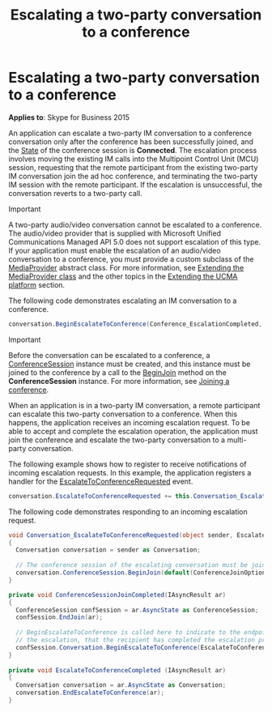 ﻿---
title: Escalating a two-party conversation to a conference
TOCTitle: Escalating a two-party conversation to a conference
ms:assetid: 15038dcf-f491-4212-9d1d-d8c0adb66a5f
ms:mtpsurl: https://msdn.microsoft.com/en-us/library/Dn465987(v=office.16)
ms:contentKeyID: 65239924
ms.date: 07/27/2015
mtps_version: v=office.16
dev_langs:
- csharp
---

# Escalating a two-party conversation to a conference


**Applies to**: Skype for Business 2015

An application can escalate a two-party IM conversation to a conference conversation only after the conference has been successfully joined, and the [State](https://msdn.microsoft.com/en-us/library/hh161754\(v=office.16\)) of the conference session is **Connected**. The escalation process involves moving the existing IM calls into the Multipoint Control Unit (MCU) session, requesting that the remote participant from the existing two-party IM conversation join the ad hoc conference, and terminating the two-party IM session with the remote participant. If the escalation is unsuccessful, the conversation reverts to a two-party call.


> [!IMPORTANT]
> <P>A two-party audio/video conversation cannot be escalated to a conference. The audio/video provider that is supplied with Microsoft Unified Communications Managed API 5.0 does not support escalation of this type. If your application must enable the escalation of an audio/video conversation to a conference, you must provide a custom subclass of the <A href="https://msdn.microsoft.com/en-us/library/hh383767(v=office.16)">MediaProvider</A> abstract class. For more information, see <A href="extending-the-mediaprovider-class.md">Extending the MediaProvider class</A> and the other topics in the <A href="extending-the-ucma-platform.md">Extending the UCMA platform</A> section.</P>



The following code demonstrates escalating an IM conversation to a conference.

```csharp
conversation.BeginEscalateToConference(Conference_EscalationCompleted, conferenceSession);
```


> [!IMPORTANT]
> <P>Before the conversation can be escalated to a conference, a <A href="https://msdn.microsoft.com/en-us/library/hh349315(v=office.16)">ConferenceSession</A> instance must be created, and this instance must be joined to the conference by a call to the <A href="https://msdn.microsoft.com/en-us/library/hh349641(v=office.16)">BeginJoin</A> method on the <STRONG>ConferenceSession</STRONG> instance. For more information, see <A href="joining-a-conference.md">Joining a conference</A>.</P>



When an application is in a two-party IM conversation, a remote participant can escalate this two-party conversation to a conference. When this happens, the application receives an incoming escalation request. To be able to accept and complete the escalation operation, the application must join the conference and escalate the two-party conversation to a multi-party conversation.

The following example shows how to register to receive notifications of incoming escalation requests. In this example, the application registers a handler for the [EscalateToConferenceRequested](https://msdn.microsoft.com/en-us/library/hh366360\(v=office.16\)) event.

```csharp
conversation.EscalateToConferenceRequested += this.Conversation_EscalateToConferenceRequested;
```

The following code demonstrates responding to an incoming escalation request.

```csharp
void Conversation_EscalateToConferenceRequested(object sender, EscalateToConferenceRequestedEventArgs e)
{
  Conversation conversation = sender as Conversation;
 
  // The conference session of the escalating conversation must be joined.
  conversation.ConferenceSession.BeginJoin(default(ConferenceJoinOptions), ConferenceSessionJoinCompleted, conversation.ConferenceSession);
}

private void ConferenceSessionJoinCompleted(IAsyncResult ar)
{
  ConferenceSession confSession = ar.AsyncState as ConferenceSession;
  confSession.EndJoin(ar);
 
  // BeginEscalateToConference is called here to indicate to the endpoint that requested 
  // the escalation, that the recipient has completed the escalation procedure.
  confSession.Conversation.BeginEscalateToConference(EscalateToConferenceCompleted, confSession.Conversation);
}
 
private void EscalateToConferenceCompleted (IAsyncResult ar)
{
  Conversation conversation = ar.AsyncState as Conversation;
  conversation.EndEscalateToConference(ar);
}
```

